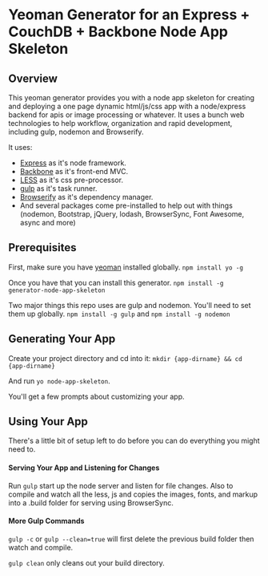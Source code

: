 # Yeoman Generator for an Express + CouchDB + Backbone Node App Skeleton

## Overview
This yeoman generator provides you with a node app skeleton for creating and deploying a one page dynamic html/js/css app with a node/express backend for apis or image processing or whatever.  It uses a bunch web technologies to help workflow, organization and rapid development, including gulp, nodemon and Browserify.

It uses:
* [Express](http://browserify.org/) as it's node framework.
* [Backbone](http://expressjs.com/) as it's front-end MVC.
* [LESS](http://lesscss.org/) as it's css pre-processor.
* [gulp](http://gulpjs.com/) as it's task runner.
* [Browserify](http://browserify.org/) as it's dependency manager.
* And several packages come pre-installed to help out with things (nodemon, Bootstrap, jQuery, lodash, BrowserSync, Font Awesome, async and more)

## Prerequisites
First, make sure you have [yeoman](http://yeoman.io/) installed globally. `npm install yo -g`

Once you have that you can install this generator. `npm install -g generator-node-app-skeleton`

Two major things this repo uses are gulp and nodemon. You'll need to set them up globally. `npm install -g gulp` and `npm install -g nodemon`

## Generating Your App
Create your project directory and cd into it: `mkdir {app-dirname} && cd {app-dirname}`

And run `yo node-app-skeleton`. 

You'll get a few prompts about customizing your app.

## Using Your App
There's a little bit of setup left to do before you can do everything you might need to.

#### Serving Your App and Listening for Changes

Run `gulp` start up the node server and listen for file changes.  Also to compile and watch all the less, js and copies the images, fonts, and markup into a .build folder for serving using BrowserSync.

#### More Gulp Commands

`gulp -c` or `gulp --clean=true` will first delete the previous build folder then watch and compile.

`gulp clean` only cleans out your build directory.